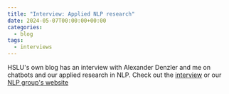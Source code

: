 ```yaml
---
title: "Interview: Applied NLP research"
date: 2024-05-07T00:00:00+00:00
categories:
  - blog
tags:
  - interviews
---
```


HSLU's own blog has an interview with Alexander Denzler and me on chatbots and our applied research in NLP. Check out the [interview](https://hub.hslu.ch/informatik/forschung-im-dialog-chatgpt-und-andere-chatbots-werden-personalisierter-und-verlaesslicher/) or our [NLP group's website](https://www.hslu.ch/de-ch/informatik/forschung/labs/information-systems/natural-language-processing/)